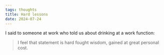 ```yaml
---
tags: thoughts
title: Hard lessons
date: 2024-07-24
---
```


I said to someone at work who told us about drinking at a work function:

> I feel that statement is hard fought wisdom, gained at great personal cost.
